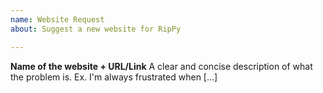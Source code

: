 ```yaml
---
name: Website Request
about: Suggest a new website for RipPy

---
```


**Name of the website + URL/Link**
A clear and concise description of what the problem is. Ex. I'm always frustrated when [...]
